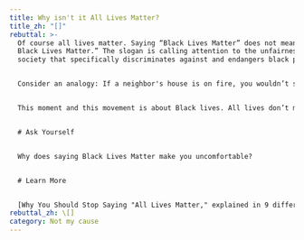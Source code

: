 ```yaml
---
title: Why isn't it All Lives Matter?
title_zh: "[]"
rebuttal: >-
  Of course all lives matter. Saying “Black Lives Matter” does not mean “*Only*
  Black Lives Matter.” The slogan is calling attention to the unfairness in a
  society that specifically discriminates against and endangers black people. 


  Consider an analogy: If a neighbor's house is on fire, you wouldn’t spray water on all the houses in the neighborhood and say, “but all houses matter.” You would work on saving the one house on fire, because the other houses don’t need the help in this specific moment.


  This moment and this movement is about Black lives. All lives don’t matter until Black lives matter.


  # Ask Yourself


  Why does saying Black Lives Matter make you uncomfortable?


  # Learn More


  [Why You Should Stop Saying "All Lives Matter," explained in 9 different ways](https://www.vox.com/2016/7/11/12136140/black-all-lives-matter)
rebuttal_zh: \[]
category: Not my cause
---
```

